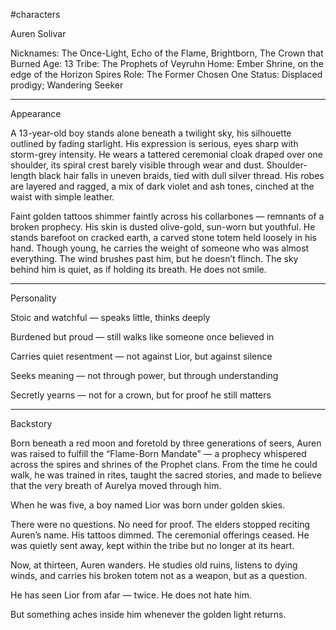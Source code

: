 #characters 

Auren Solivar

Nicknames: The Once-Light, Echo of the Flame, Brightborn, The Crown that Burned
Age: 13
Tribe: The Prophets of Veyruhn
Home: Ember Shrine, on the edge of the Horizon Spires
Role: The Former Chosen One
Status: Displaced prodigy; Wandering Seeker


---

Appearance

A 13-year-old boy stands alone beneath a twilight sky, his silhouette outlined by fading starlight. His expression is serious, eyes sharp with storm-grey intensity. He wears a tattered ceremonial cloak draped over one shoulder, its spiral crest barely visible through wear and dust. Shoulder-length black hair falls in uneven braids, tied with dull silver thread. His robes are layered and ragged, a mix of dark violet and ash tones, cinched at the waist with simple leather.

Faint golden tattoos shimmer faintly across his collarbones — remnants of a broken prophecy. His skin is dusted olive-gold, sun-worn but youthful. He stands barefoot on cracked earth, a carved stone totem held loosely in his hand. Though young, he carries the weight of someone who was almost everything. The wind brushes past him, but he doesn’t flinch. The sky behind him is quiet, as if holding its breath. He does not smile.


---

Personality

Stoic and watchful — speaks little, thinks deeply

Burdened but proud — still walks like someone once believed in

Carries quiet resentment — not against Lior, but against silence

Seeks meaning — not through power, but through understanding

Secretly yearns — not for a crown, but for proof he still matters



---

Backstory

Born beneath a red moon and foretold by three generations of seers, Auren was raised to fulfill the “Flame-Born Mandate” — a prophecy whispered across the spires and shrines of the Prophet clans. From the time he could walk, he was trained in rites, taught the sacred stories, and made to believe that the very breath of Aurelya moved through him.

When he was five, a boy named Lior was born under golden skies.

There were no questions. No need for proof. The elders stopped reciting Auren’s name. His tattoos dimmed. The ceremonial offerings ceased. He was quietly sent away, kept within the tribe but no longer at its heart.

Now, at thirteen, Auren wanders. He studies old ruins, listens to dying winds, and carries his broken totem not as a weapon, but as a question.

He has seen Lior from afar — twice. He does not hate him.

But something aches inside him whenever the golden light returns.

